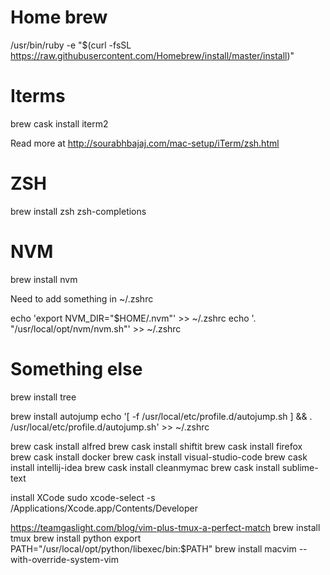 <!-- # System Preferences
# Keyboard
#	- Fn key
#	- Lang
# Start up program
#	- User -->

# Home brew

/usr/bin/ruby -e "$(curl -fsSL https://raw.githubusercontent.com/Homebrew/install/master/install)"

# Iterms

brew cask install iterm2

Read more at
http://sourabhbajaj.com/mac-setup/iTerm/zsh.html

# ZSH

brew install zsh zsh-completions

# NVM

brew install nvm

Need to add something in ~/.zshrc

echo 'export NVM_DIR="$HOME/.nvm"' >> ~/.zshrc
echo '. "/usr/local/opt/nvm/nvm.sh"' >> ~/.zshrc

# Something else

brew install tree

brew install autojump
echo '[ -f /usr/local/etc/profile.d/autojump.sh ] && . /usr/local/etc/profile.d/autojump.sh' >> ~/.zshrc

brew cask install alfred
brew cask install shiftit
brew cask install firefox
brew cask install docker
brew cask install visual-studio-code
brew cask install intellij-idea
brew cask install cleanmymac
brew cask install sublime-text

install XCode
sudo xcode-select -s /Applications/Xcode.app/Contents/Developer

https://teamgaslight.com/blog/vim-plus-tmux-a-perfect-match
brew install tmux
brew install python
export PATH="/usr/local/opt/python/libexec/bin:$PATH"
brew install macvim --with-override-system-vim